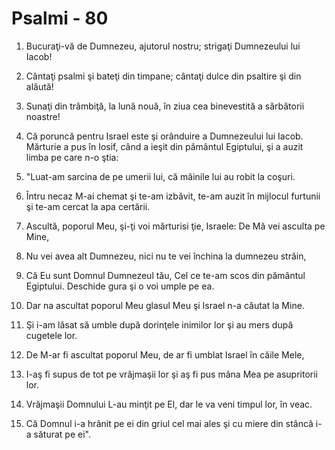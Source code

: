 # Psalmi - 80

1. Bucuraţi-vă de Dumnezeu, ajutorul nostru; strigaţi Dumnezeului lui Iacob! 

2. Cântaţi psalmi şi bateţi din timpane; cântaţi dulce din psaltire şi din alăută! 

3. Sunaţi din trâmbiţă, la lună nouă, în ziua cea binevestită a sărbătorii noastre! 

4. Că poruncă pentru Israel este şi orânduire a Dumnezeului lui Iacob. Mărturie a pus în Iosif, când a ieşit din pământul Egiptului, şi a auzit limba pe care n-o ştia: 

5. "Luat-am sarcina de pe umerii lui, că mâinile lui au robit la coşuri. 

6. Întru necaz M-ai chemat şi te-am izbăvit, te-am auzit în mijlocul furtunii şi te-am cercat la apa certării. 

7. Ascultă, poporul Meu, şi-ţi voi mărturisi ţie, Israele: De Mă vei asculta pe Mine, 

8. Nu vei avea alt Dumnezeu, nici nu te vei închina la dumnezeu străin, 

9. Că Eu sunt Domnul Dumnezeul tău, Cel ce te-am scos din pământul Egiptului. Deschide gura şi o voi umple pe ea. 

10. Dar na ascultat poporul Meu glasul Meu şi Israel n-a căutat la Mine. 

11. Şi i-am lăsat să umble după dorinţele inimilor lor şi au mers după cugetele lor. 

12. De M-ar fi ascultat poporul Meu, de ar fi umblat Israel în căile Mele, 

13. I-aş fi supus de tot pe vrăjmaşii lor şi aş fi pus mâna Mea pe asupritorii lor. 

14. Vrăjmaşii Domnului L-au minţit pe El, dar le va veni timpul lor, în veac. 

15. Că Domnul i-a hrănit pe ei din griul cel mai ales şi cu miere din stâncă i-a săturat pe ei". 

